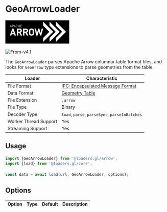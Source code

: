 # GeoArrowLoader

![arrow-logo](../images/apache-arrow-small.png)

<p class="badges">
  <img src="https://img.shields.io/badge/From-v4.1-blue.svg?style=flat-square" alt="From-v4.1" />
</p>

The `GeoArrowLoader` parses Apache Arrow columnar table format files, and looks for `GeoArrow` type extensions to parse geometries from the table.

| Loader                | Characteristic                                                            |
| --------------------- | ------------------------------------------------------------------------- |
| File Format           | [IPC: Encapsulated Message Format](https://arrow.apache.org/docs/format/Columnar.html#serialization-and-interprocess-communication-ipc) |
| Data Format           | [Geometry Table](/docs/specifications/category-table)                     |
| File Extension        | `.arrow`                                                                  |
| File Type             | Binary                                                                    |
| Decoder Type          | `load`, `parse`, `parseSync`, `parseInBatches`                            |
| Worker Thread Support | Yes                                                                       |
| Streaming Support     | Yes                                                                       |

## Usage

```typescript
import {GeoArrowLoader} from '@loaders.gl/arrow';
import {load} from '@loaders.gl/core';

const data = await load(url, GeoArrowLoader, options);
```

## Options

| Option | Type | Default | Description |
| ------ | ---- | ------- | ----------- |
